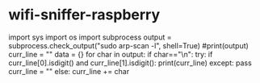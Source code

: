 # wifi-sniffer-raspberry

import sys
import os
import subprocess
output = subprocess.check_output("sudo arp-scan -l", shell=True)
#print(output)
curr_line = ""
data = {}
for char in output:
    if char=="\n":
        try:
            if curr_line[0].isdigit() and  curr_line[1].isdigit():
                print(curr_line)
        except:
            pass
        curr_line = ""
    else:
        curr_line += char 
